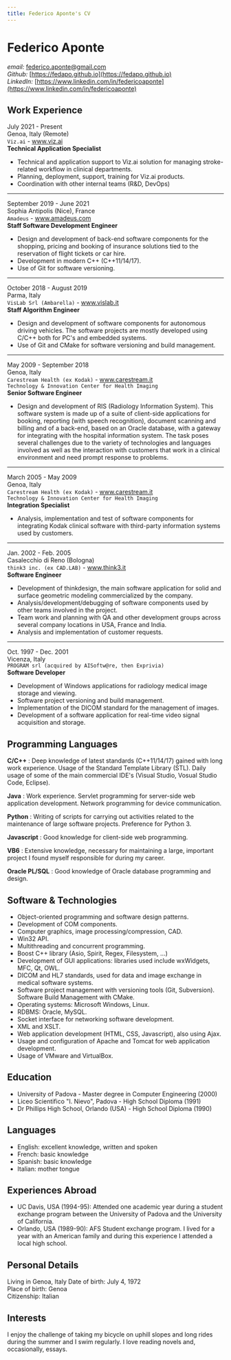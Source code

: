 ```yaml
---
title: Federico Aponte's CV
---
```

# Federico Aponte

_email:_ [federico.aponte@gmail.com](mailto:federico.aponte@gmail.com) \
_Github:_ [https://fedapo.github.io](https://fedapo.github.io) \
_LinkedIn:_ [https://www.linkedin.com/in/federicoaponte](https://www.linkedin.com/in/federicoaponte)

## Work Experience

July 2021 - Present \
Genoa, Italy (Remote) \
`Viz.ai` - www.viz.ai \
**Technical Application Specialist**
- Technical and application support to Viz.ai solution for managing stroke-related workflow in clinical departments.
- Planning, deployment, support, training for Viz.ai products.
- Coordination with other internal teams (R&D, DevOps)

---
September 2019 - June 2021 \
Sophia Antipolis (Nice), France \
`Amadeus` - www.amadeus.com \
**Staff Software Development Engineer**
- Design and development of back-end software components for the shopping, pricing and booking of insurance solutions tied to the reservation of flight tickets or car hire.
- Development in modern C++ (C++11/14/17).
- Use of Git for software versioning.

---
October 2018 - August 2019 \
Parma, Italy \
`VisLab Srl (Ambarella)` - www.vislab.it \
**Staff Algorithm Engineer**
- Design and development of software components for autonomous driving vehicles. The software projects are mostly developed using C/C++ both for PC's and embedded systems.
- Use of Git and CMake for software versioning and build management.

---
May 2009 - September 2018 \
Genoa, Italy \
`Carestream Health (ex Kodak)` - www.carestream.it \
`Technology & Innovation Center for Health Imaging` \
**Senior Software Engineer**
- Design and development of RIS (Radiology Information System). This software system is made up of a suite of client-side applications for booking, reporting (with speech recognition), document scanning and billing and of a back-end, based on an Oracle database, with a gateway for integrating with the hospital information system. The task poses several challenges due to the variety of technologies and languages involved as well as the interaction with customers that work in a clinical environment and need prompt response to problems.

---
March 2005 - May 2009 \
Genoa, Italy \
`Carestream Health (ex Kodak)` - www.carestream.it \
`Technology & Innovation Center for Health Imaging` \
**Integration Specialist**
- Analysis, implementation and test of software components for integrating Kodak clinical software with third-party information systems used by customers.

---
Jan. 2002 - Feb. 2005 \
Casalecchio di Reno (Bologna) \
`think3 inc. (ex CAD.LAB)` - www.think3.it \
**Software Engineer**
- Development of thinkdesign, the main software application for solid and surface geometric modeling commercialized by the company.
- Analysis/development/debugging of software components used by other teams involved in the project.
- Team work and planning with QA and other development groups across several company locations in USA, France and India.
- Analysis and implementation of customer requests.

---
Oct. 1997 - Dec. 2001 \
Vicenza, Italy \
`PROGRAM srl (acquired by AISoftw@re, then Exprivia)` \
**Software Developer**
- Development of Windows applications for radiology medical image storage and viewing.
- Software project versioning and build management.
- Implementation of the DICOM standard for the management of images.
- Development of a software application for real-time video signal acquisition and storage.

## Programming Languages

**C/C++**
: Deep knowledge of latest standards (C++11/14/17) gained with long work experience. Usage of the Standard Template Library (STL). Daily usage of some of the main commercial IDE's (Visual Studio, Vosual Studio Code, Eclipse).

**Java**
: Work experience. Servlet programming for server-side web application development. Network programming for device communication.

**Python**
: Writing of scripts for carrying out activities related to the maintenance of large software projects. Preference for Python 3.

**Javascript**
: Good knowledge for client-side web programming.

**VB6**
: Extensive knowledge, necessary for maintaining a large, important project I found myself responsible for during my career.

**Oracle PL/SQL**
: Good knowledge of Oracle database programming and design.

## Software & Technologies

- Object-oriented programming and software design patterns.
- Development of COM components.
- Computer graphics, image processing/compression, CAD.
- Win32 API.
- Multithreading and concurrent programming.
- Boost C++ library (Asio, Spirit, Regex, Filesystem, ...)
- Development of GUI applications: libraries used include wxWidgets, MFC, Qt, OWL.
- DICOM and HL7 standards, used for data and image exchange in medical software systems.
- Software project management with versioning tools (Git, Subversion).
Software Build Management with CMake.
- Operating systems: Microsoft Windows, Linux.
- RDBMS: Oracle, MySQL.
- Socket interface for networking software development.
- XML and XSLT.
- Web application development (HTML, CSS, Javascript), also using Ajax.
- Usage and configuration of Apache and Tomcat for web application development.
- Usage of VMware and VirtualBox.

## Education

- University of Padova - Master degree in Computer Engineering (2000)
- Liceo Scientifico "I. Nievo", Padova - High School Diploma (1991)
- Dr Phillips High School, Orlando (USA) - High School Diploma (1990)

## Languages

- English: excellent knowledge, written and spoken
- French: basic knowledge
- Spanish: basic knowledge
- Italian: mother tongue

## Experiences Abroad

- UC Davis, USA (1994-95): Attended one academic year during a student exchange program between the University of Padova and the University of California.
- Orlando, USA (1989-90): AFS Student exchange program. I lived for a year with an American family and during this experience I attended a local high school.

## Personal Details

Living in Genoa, Italy
Date of birth: July 4, 1972 \
Place of birth: Genoa \
Citizenship: Italian

## Interests

I enjoy the challenge of taking my bicycle on uphill slopes and long rides during the summer and I swim regularly. I love reading novels and, occasionally, essays.
